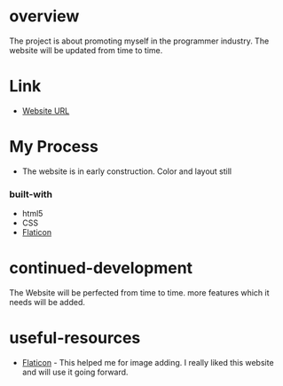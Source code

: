 # overview
The project is about promoting myself in the programmer industry. The website will be updated from time to time. 

# Link

- [Website URL](https://apple-tart-26911.herokuapp.com/)


# My Process
- The website is in early construction. Color and layout still 




 ### built-with
- html5
- CSS
- [Flaticon](https://www.flaticon.com/)


# continued-development
The Website will be perfected from time to time. more features which it needs will be added.


# useful-resources
- [Flaticon](https://www.example.com) - This helped me for image adding. I really liked this website and will use it going forward.
